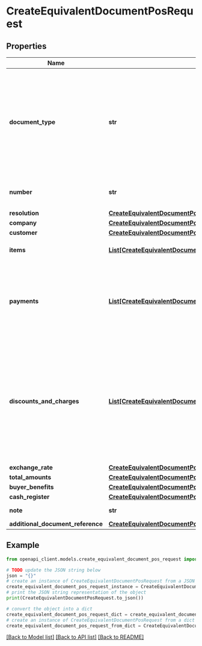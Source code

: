 # CreateEquivalentDocumentPosRequest


## Properties

Name | Type | Description | Notes
------------ | ------------- | ------------- | -------------
**document_type** | **str** | Indica que se emitirá un documento equivalente POS electrónico reemplazando un documento físico generado en contingencia, este elemento acepta la siguiente opción: &#x60;07&#x60; Contingencia por parte del emisor.&lt;br&gt;&lt;i&gt;Campo oficial DIAN &amp;lt;InvoiceTypeCode&amp;gt;&lt;/i&gt; | [optional] 
**number** | **str** | Número del documento equivalente. &lt;br&gt;&lt;i&gt;Campo oficial DIAN &amp;lt;ID&amp;gt;&lt;/i&gt; | 
**resolution** | [**CreateEquivalentDocumentPosRequestResolution**](CreateEquivalentDocumentPosRequestResolution.md) |  | 
**company** | [**CreateEquivalentDocumentPosRequestCompany**](CreateEquivalentDocumentPosRequestCompany.md) |  | 
**customer** | [**CreateEquivalentDocumentPosRequestCustomer**](CreateEquivalentDocumentPosRequestCustomer.md) |  | [optional] 
**items** | [**List[CreateEquivalentDocumentPosRequestItemsInner]**](CreateEquivalentDocumentPosRequestItemsInner.md) | Array que contiene el listado de artículos y/o servicios | 
**payments** | [**List[CreateEquivalentDocumentPosRequestPaymentsInner]**](CreateEquivalentDocumentPosRequestPaymentsInner.md) | Array con el listado de pagos. Grupo de campos para información relacionadas con el pago de la factura. &lt;br&gt;&lt;i&gt;Grupo de información oficial DIAN &amp;lt;PaymentMeans&amp;gt;&lt;/i&gt; | [optional] 
**discounts_and_charges** | [**List[CreateEquivalentDocumentPosRequestDiscountsAndChargesInner]**](CreateEquivalentDocumentPosRequestDiscountsAndChargesInner.md) | Array con el listado de Descuentos o Cargos a nivel de factura. Grupo de campos para información relacionada con los descuentos o cargos que no afectan las bases gravables. Los descuentos o cargos que afectan bases gravables se deben informar a nivel de ítem. &lt;br&gt;&lt;i&gt;Grupo de información oficial DIAN &amp;lt;AllowanceCharge&amp;gt;&lt;/i&gt; | [optional] 
**exchange_rate** | [**CreateEquivalentDocumentPosRequestExchangeRate**](CreateEquivalentDocumentPosRequestExchangeRate.md) |  | [optional] 
**total_amounts** | [**CreateEquivalentDocumentPosRequestTotalAmounts**](CreateEquivalentDocumentPosRequestTotalAmounts.md) |  | 
**buyer_benefits** | [**CreateEquivalentDocumentPosRequestBuyerBenefits**](CreateEquivalentDocumentPosRequestBuyerBenefits.md) |  | [optional] 
**cash_register** | [**CreateEquivalentDocumentPosRequestCashRegister**](CreateEquivalentDocumentPosRequestCashRegister.md) |  | [optional] 
**note** | **str** | Nota relativa al documento equivalente | [optional] 
**additional_document_reference** | [**CreateEquivalentDocumentPosRequestAdditionalDocumentReference**](CreateEquivalentDocumentPosRequestAdditionalDocumentReference.md) |  | [optional] 

## Example

```python
from openapi_client.models.create_equivalent_document_pos_request import CreateEquivalentDocumentPosRequest

# TODO update the JSON string below
json = "{}"
# create an instance of CreateEquivalentDocumentPosRequest from a JSON string
create_equivalent_document_pos_request_instance = CreateEquivalentDocumentPosRequest.from_json(json)
# print the JSON string representation of the object
print(CreateEquivalentDocumentPosRequest.to_json())

# convert the object into a dict
create_equivalent_document_pos_request_dict = create_equivalent_document_pos_request_instance.to_dict()
# create an instance of CreateEquivalentDocumentPosRequest from a dict
create_equivalent_document_pos_request_from_dict = CreateEquivalentDocumentPosRequest.from_dict(create_equivalent_document_pos_request_dict)
```
[[Back to Model list]](../README.md#documentation-for-models) [[Back to API list]](../README.md#documentation-for-api-endpoints) [[Back to README]](../README.md)


